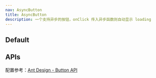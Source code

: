 ```yaml
---
nav: AsyncButton
title: AsyncButton
description: 一个支持异步的按钮，onClick 传入异步函数则自动显示 loading
---
```


## Default

<code src="./demos/AsyncButton.tsx"></code>

## APIs

配置参考：[Ant Design - Button API](https://ant.design/components/button-cn#api)
